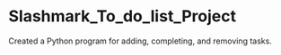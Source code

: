 # Slashmark_To_do_list_Project
Created a Python program for adding, completing, and removing tasks.
